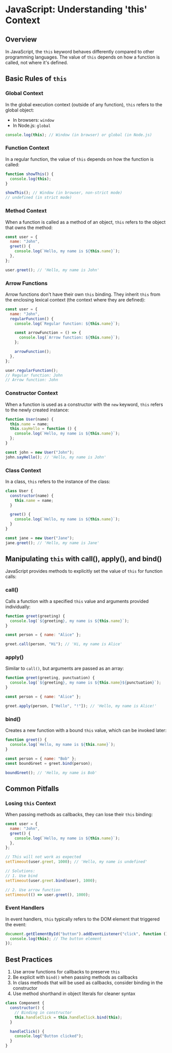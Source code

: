 # JavaScript: Understanding 'this' Context

## Overview

In JavaScript, the `this` keyword behaves differently compared to other programming languages. The value of `this` depends on how a function is called, not where it's defined.

## Basic Rules of `this`

### Global Context

In the global execution context (outside of any function), `this` refers to the global object:

- In browsers: `window`
- In Node.js: `global`

```javascript
console.log(this); // Window (in browser) or global (in Node.js)
```

### Function Context

In a regular function, the value of `this` depends on how the function is called:

```javascript
function showThis() {
  console.log(this);
}

showThis(); // Window (in browser, non-strict mode)
// undefined (in strict mode)
```

### Method Context

When a function is called as a method of an object, `this` refers to the object that owns the method:

```javascript
const user = {
  name: "John",
  greet() {
    console.log(`Hello, my name is ${this.name}`);
  },
};

user.greet(); // 'Hello, my name is John'
```

### Arrow Functions

Arrow functions don't have their own `this` binding. They inherit `this` from the enclosing lexical context (the context where they are defined):

```javascript
const user = {
  name: "John",
  regularFunction() {
    console.log(`Regular function: ${this.name}`);

    const arrowFunction = () => {
      console.log(`Arrow function: ${this.name}`);
    };

    arrowFunction();
  },
};

user.regularFunction();
// Regular function: John
// Arrow function: John
```

### Constructor Context

When a function is used as a constructor with the `new` keyword, `this` refers to the newly created instance:

```javascript
function User(name) {
  this.name = name;
  this.sayHello = function () {
    console.log(`Hello, my name is ${this.name}`);
  };
}

const john = new User("John");
john.sayHello(); // 'Hello, my name is John'
```

### Class Context

In a class, `this` refers to the instance of the class:

```javascript
class User {
  constructor(name) {
    this.name = name;
  }

  greet() {
    console.log(`Hello, my name is ${this.name}`);
  }
}

const jane = new User("Jane");
jane.greet(); // 'Hello, my name is Jane'
```

## Manipulating `this` with call(), apply(), and bind()

JavaScript provides methods to explicitly set the value of `this` for function calls:

### call()

Calls a function with a specified `this` value and arguments provided individually:

```javascript
function greet(greeting) {
  console.log(`${greeting}, my name is ${this.name}`);
}

const person = { name: "Alice" };

greet.call(person, "Hi"); // 'Hi, my name is Alice'
```

### apply()

Similar to `call()`, but arguments are passed as an array:

```javascript
function greet(greeting, punctuation) {
  console.log(`${greeting}, my name is ${this.name}${punctuation}`);
}

const person = { name: "Alice" };

greet.apply(person, ["Hello", "!"]); // 'Hello, my name is Alice!'
```

### bind()

Creates a new function with a bound `this` value, which can be invoked later:

```javascript
function greet() {
  console.log(`Hello, my name is ${this.name}`);
}

const person = { name: "Bob" };
const boundGreet = greet.bind(person);

boundGreet(); // 'Hello, my name is Bob'
```

## Common Pitfalls

### Losing `this` Context

When passing methods as callbacks, they can lose their `this` binding:

```javascript
const user = {
  name: "John",
  greet() {
    console.log(`Hello, my name is ${this.name}`);
  },
};

// This will not work as expected
setTimeout(user.greet, 1000); // 'Hello, my name is undefined'

// Solutions:
// 1. Use bind
setTimeout(user.greet.bind(user), 1000);

// 2. Use arrow function
setTimeout(() => user.greet(), 1000);
```

### Event Handlers

In event handlers, `this` typically refers to the DOM element that triggered the event:

```javascript
document.getElementById("button").addEventListener("click", function () {
  console.log(this); // The button element
});
```

## Best Practices

1. Use arrow functions for callbacks to preserve `this`
2. Be explicit with `bind()` when passing methods as callbacks
3. In class methods that will be used as callbacks, consider binding in the constructor
4. Use method shorthand in object literals for cleaner syntax

```javascript
class Component {
  constructor() {
    // Binding in constructor
    this.handleClick = this.handleClick.bind(this);
  }

  handleClick() {
    console.log("Button clicked");
  }
}
```
